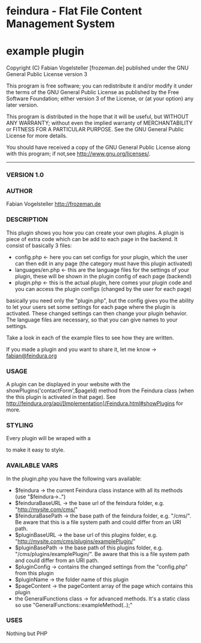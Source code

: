 feindura - Flat File Content Management System
==============================================
example plugin
==============================================
Copyright (C) Fabian Vogelsteller [frozeman.de]
published under the GNU General Public License version 3

This program is free software;
you can redistribute it and/or modify it under the terms of the GNU General Public License as published by
the Free Software Foundation; either version 3 of the License, or (at your option) any later version.

This program is distributed in the hope that it will be useful, but WITHOUT ANY WARRANTY;
without even the implied warranty of MERCHANTABILITY or FITNESS FOR A PARTICULAR PURPOSE.
See the GNU General Public License for more details.

You should have received a copy of the GNU General Public License along with this program;
if not,see <http://www.gnu.org/licenses/>.
_____________________________________________

### VERSION 1.0

### AUTHOR
Fabian Vogelsteller <http://frozeman.de>


### DESCRIPTION
This plugin shows you how you can create your own plugins.
A plugin is piece of extra code which can be add to each page in the backend.
It consist of basically 3 files:

- config.php          <- here you can set configs for your plugin, which the user can then edit in any page (the category must have this plugin activated)
- languages/en.php    <- this are the language files for the settings of your plugin, these will be shown in the plugin config of each page (backend)
- plugin.php          <- this is the actual plugin, here comes your plugin code and you can access the plugin configs (changed by the user for each page)

basically you need only the "plugin.php", but the config gives you the ability to let your users set some settings for each page where the plugin is activated. These changed settings can then change your plugin behavior.
The language files are necessary, so that you can give names to your settings.

Take a look in each of the example files to see how they are written.

If you made a plugin and you want to share it, let me know -> fabian@feindura.org


### USAGE
A plugin can be displayed in your website with the showPlugins('contactForm',$pageId) method from the Feindura class (when the this plugin is activated in that page). See http://feindura.org/api/[Implementation]/Feindura.html#showPlugins for more.

### STYLING
Every plugin will be wraped with a <div class="feinduraPlugins feinduraPlugin_<pluginName>" id="feinduraPlugin_<pluginName>_<currentPageID>"> to make it easy to style. 

### AVAILABLE VARS
In the plugin.php you have the following vars available:

 - $feindura                  -> the current Feindura class instance with all its methods (use "$feindura->..")
 - $feinduraBaseURL           -> the base url of the feindura folder, e.g. "http://mysite.com/cms/"
 - $feinduraBasePath          -> the base path of the feindura folder, e.g. "/cms/". Be aware that this is a file system path and could differ from an URI path.
 - $pluginBaseURL             -> the base url of this plugins folder, e.g. "http://mysite.com/cms/plugins/examplePlugin/"
 - $pluginBasePath            -> the base path of this plugins folder, e.g. "/cms/plugins/examplePlugin/". Be aware that this is a file system path and could differ from an URI path.
 - $pluginConfig              -> contains the changed settings from the "config.php" from this plugin
 - $pluginName                -> the folder name of this plugin
 - $pageContent               -> the pageContent array of the page which contains this plugin
 - the GeneralFunctions class -> for advanced methods. It's a static class so use "GeneralFunctions::exampleMethod(..);"
 

### USES
Nothing but PHP